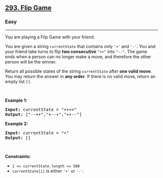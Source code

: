 <h2><a href="https://leetcode.com/problems/flip-game/">293. Flip Game</a></h2><h3>Easy</h3><hr><div><p>You are playing a Flip Game with your friend.</p>

<p>You are given a string <code>currentState</code> that contains only <code>'+'</code> and <code>'-'</code>. You and your friend take turns to flip <strong>two consecutive</strong> <code>"++"</code> into <code>"--"</code>. The game ends when a person can no longer make a move, and therefore the other person will be the winner.</p>

<p>Return all possible states of the string <code>currentState</code> after <strong>one valid move</strong>. You may return the answer in <strong>any order</strong>. If there is no valid move, return an empty list <code>[]</code>.</p>

<p>&nbsp;</p>
<p><strong class="example">Example 1:</strong></p>

<pre style="position: relative;"><strong>Input:</strong> currentState = "++++"
<strong>Output:</strong> ["--++","+--+","++--"]
<div class="open_grepper_editor" title="Edit &amp; Save To Grepper"></div></pre>

<p><strong class="example">Example 2:</strong></p>

<pre style="position: relative;"><strong>Input:</strong> currentState = "+"
<strong>Output:</strong> []
<div class="open_grepper_editor" title="Edit &amp; Save To Grepper"></div></pre>

<p>&nbsp;</p>
<p><strong>Constraints:</strong></p>

<ul>
	<li><code>1 &lt;= currentState.length &lt;= 500</code></li>
	<li><code>currentState[i]</code> is either <code>'+'</code> or <code>'-'</code>.</li>
</ul>
</div>